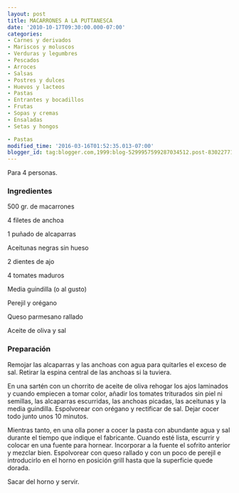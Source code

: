 ```yaml
---
layout: post
title: MACARRONES A LA PUTTANESCA
date: '2010-10-17T09:30:00.000-07:00'
categories:
- Carnes y derivados
- Mariscos y moluscos
- Verduras y legumbres
- Pescados
- Arroces
- Salsas
- Postres y dulces
- Huevos y lacteos
- Pastas
- Entrantes y bocadillos
- Frutas
- Sopas y cremas
- Ensaladas
- Setas y hongos

- Pastas
modified_time: '2016-03-16T01:52:35.013-07:00'
blogger_id: tag:blogger.com,1999:blog-5299957599287034512.post-8302277184267528223
---
```


Para 4 personas.

<h3>Ingredientes</h3>

500 gr. de macarrones

4 filetes de anchoa

1 puñado de alcaparras

Aceitunas negras sin hueso

2 dientes de ajo

4 tomates maduros

Media guindilla (o al gusto)

Perejil y orégano

Queso parmesano rallado

Aceite de oliva y sal

<h3>Preparación</h3>

Remojar las alcaparras y las anchoas con agua para quitarles el exceso de sal. Retirar la espina central de las anchoas si la tuviera.

En una sartén con un chorrito de aceite de oliva rehogar los ajos laminados y cuando empiecen a tomar color, añadir los tomates triturados sin piel ni semillas, las alcaparras escurridas, las anchoas picadas, las aceitunas y la media guindilla. Espolvorear con orégano y rectificar de sal. Dejar cocer todo junto unos 10 minutos.

Mientras tanto, en una olla poner a cocer la pasta con abundante agua y sal durante el tiempo que indique el fabricante. Cuando esté lista, escurrir y colocar en una fuente para hornear. Incorporar a la fuente el sofrito anterior y mezclar bien. Espolvorear con queso rallado y con un poco de perejil e introducirlo en el horno en posición grill hasta que la superficie quede dorada.

Sacar del horno y servir.

